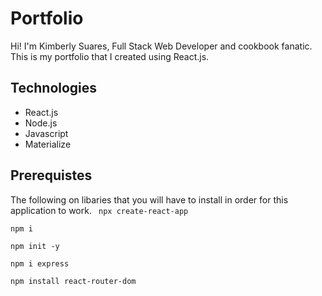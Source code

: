 # Portfolio

Hi! I'm Kimberly Suares, Full Stack Web Developer and cookbook fanatic. This is my portfolio that I created using React.js. 

## Technologies

- React.js
- Node.js
- Javascript
- Materialize

## Prerequistes
The following on libaries that you will have to install in order for this application to work. 
``` npx create-react-app```

``` npm i ```

``` npm init -y ```

``` npm i express ```

``` npm install react-router-dom ```
